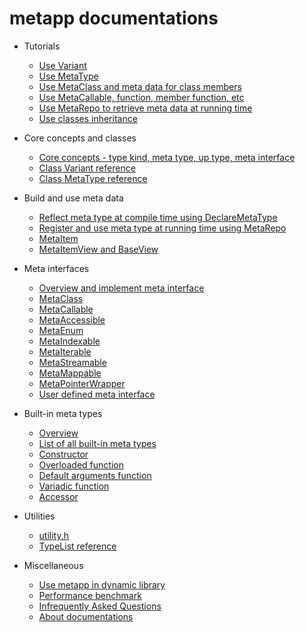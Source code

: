 [//]: # (Auto generated file, don't modify this file.)

# metapp documentations

- Tutorials
  - [Use Variant](tutorial/tutorial_variant.md)
  - [Use MetaType](tutorial/tutorial_metatype.md)
  - [Use MetaClass and meta data for class members](tutorial/tutorial_metaclass.md)
  - [Use MetaCallable, function, member function, etc](tutorial/tutorial_callable.md)
  - [Use MetaRepo to retrieve meta data at running time](tutorial/tutorial_metarepo.md)
  - [Use classes inheritance](tutorial/tutorial_metaclass_inheritance.md)

- Core concepts and classes
  - [Core concepts - type kind, meta type, up type, meta interface](core_concepts.md)
  - [Class Variant reference](variant.md)
  - [Class MetaType reference](metatype.md)

- Build and use meta data
  - [Reflect meta type at compile time using DeclareMetaType](declaremetatype.md)
  - [Register and use meta type at running time using MetaRepo](metarepo.md)
  - [MetaItem](metaitem.md)
  - [MetaItemView and BaseView](views.md)

- Meta interfaces
  - [Overview and implement meta interface](meta_interface_overview.md)
  - [MetaClass](interfaces/metaclass.md)
  - [MetaCallable](interfaces/metacallable.md)
  - [MetaAccessible](interfaces/metaaccessible.md)
  - [MetaEnum](interfaces/metaenum.md)
  - [MetaIndexable](interfaces/metaindexable.md)
  - [MetaIterable](interfaces/metaiterable.md)
  - [MetaStreamable](interfaces/metastreamable.md)
  - [MetaMappable](interfaces/metamappable.md)
  - [MetaPointerWrapper](interfaces/metapointerwrapper.md)
  - [User defined meta interface](interfaces/metauser.md)

- Built-in meta types
  - [Overview](metatypes/overview_metatypes.md)
  - [List of all built-in meta types](metatypes/list_all.md)
  - [Constructor](metatypes/constructor.md)
  - [Overloaded function](metatypes/overloaded_function.md)
  - [Default arguments function](metatypes/default_args_function.md)
  - [Variadic function](metatypes/variadic_function.md)
  - [Accessor](metatypes/accessor.md)

- Utilities
  - [utility.h](utilities/utility.md)
  - [TypeList reference](utilities/typelist.md)

- Miscellaneous
  - [Use metapp in dynamic library](dynamic_library.md)
  - [Performance benchmark](benchmark.md)
  - [Infrequently Asked Questions](faq.md)
  - [About documentations](about_document.md)

